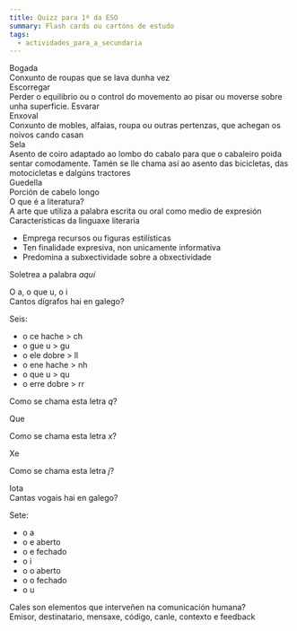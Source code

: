 ```yaml
---
title: Quizz para 1º da ESO
summary: Flash cards ou cartóns de estudo
tags:
  - actividades_para_a_secundaria
---
```


<e-card color="1">
  <div>Bogada</div>
  <div>Conxunto de roupas que se lava dunha vez</div>
</e-card>

<e-card color="1">
  <div>Escorregar</div>
  <div>Perder o equilibrio ou o control do movemento ao pisar ou moverse sobre unha superficie. Esvarar</div>
</e-card>

<e-card color="1">
  <div>Enxoval</div>
  <div>Conxunto de mobles, alfaias, roupa ou outras pertenzas, que achegan os noivos cando casan</div>
</e-card>

<e-card color="1">
  <div>Sela</div>
  <div>Asento de coiro adaptado ao lombo do cabalo para que o cabaleiro poida sentar comodamente. Tamén se lle chama así ao asento das bicicletas, das motocicletas e dalgúns tractores</div>
</e-card>

<e-card color="1">
  <div>Guedella</div>
  <div>Porción de cabelo longo</div>
</e-card>

<e-card color="2">
  <div>O que é a literatura?</div>
  <div>A arte que utiliza a palabra escrita ou oral como medio de expresión</div>
</e-card>

<e-card color="2">
  <div>Características da linguaxe literaria</div>
 <div>

- Emprega recursos ou figuras estilísticas
- Ten finalidade expresiva, non unicamente informativa
- Predomina a subxectividade sobre a obxectividade

</div>

</e-card>

<e-card color="3">
  <div>

Soletrea a palabra _aquí_

</div>
  <div>O a, o que u, o i</div>
</e-card>

<e-card color="3">
  <div>Cantos dígrafos hai en galego?</div>
  <div>

Seis:

- o ce hache > ch
- o gue u > gu
- o ele dobre > ll
- o ene hache > nh
- o que u > qu
- o erre dobre > rr

</div>
</e-card>

<e-card color="3">
  <div>

Como se chama esta letra _q_?

</div>
  <div>Que</div>
</e-card>

<e-card color="3">
  <div>

Como se chama esta letra _x_?

</div>
  <div>Xe</div>
</e-card>

<e-card color="3">
  <div>

Como se chama esta letra _j_?

</div>
  <div>Iota</div>
</e-card>

<e-card color="3">
  <div>Cantas vogais hai en galego?</div>
  <div>

Sete:

- o a
- o e aberto
- o e fechado
- o i
- o o aberto
- o o fechado
- o u

</div>
</e-card>

<e-card color="4">
  <div>Cales son elementos que interveñen na comunicación humana?</div>
  <div>Emisor, destinatario, mensaxe, código, canle, contexto e feedback </div>
</e-card>
